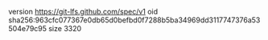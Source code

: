 version https://git-lfs.github.com/spec/v1
oid sha256:963cfc077367e0db65d0befbd0f7288b5ba34969dd3117747376a53504e79c95
size 3320
